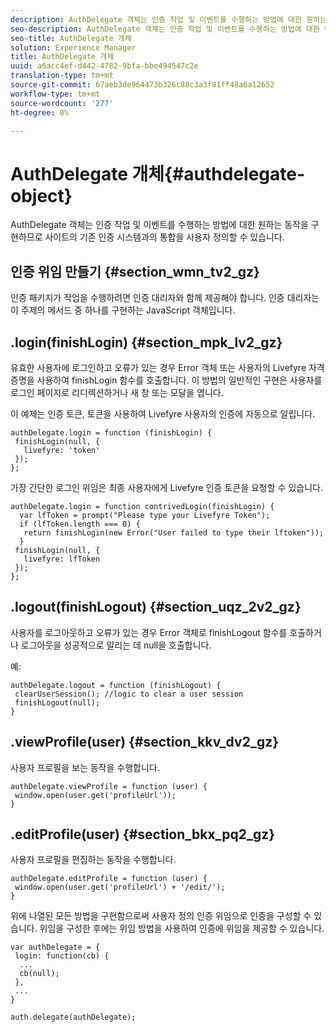 ```yaml
---
description: AuthDelegate 객체는 인증 작업 및 이벤트를 수행하는 방법에 대한 원하는 동작을 구현하므로 사이트의 기존 인증 시스템과의 통합을 사용자 정의할 수 있습니다.
seo-description: AuthDelegate 객체는 인증 작업 및 이벤트를 수행하는 방법에 대한 원하는 동작을 구현하므로 사이트의 기존 인증 시스템과의 통합을 사용자 정의할 수 있습니다.
seo-title: AuthDelegate 개체
solution: Experience Manager
title: AuthDelegate 개체
uuid: a6acc4ef-d442-4782-9bfa-bbe494547c2e
translation-type: tm+mt
source-git-commit: 67aeb3de964473b326c88c3a3f81ff48a6a12652
workflow-type: tm+mt
source-wordcount: '277'
ht-degree: 0%

---
```



# AuthDelegate 개체{#authdelegate-object}

AuthDelegate 객체는 인증 작업 및 이벤트를 수행하는 방법에 대한 원하는 동작을 구현하므로 사이트의 기존 인증 시스템과의 통합을 사용자 정의할 수 있습니다.

## 인증 위임 만들기 {#section_wmn_tv2_gz}

인증 패키지가 작업을 수행하려면 인증 대리자와 함께 제공해야 합니다. 인증 대리자는 이 주제의 메서드 중 하나를 구현하는 JavaScript 객체입니다.

## .login(finishLogin) {#section_mpk_lv2_gz}

유효한 사용자에 로그인하고 오류가 있는 경우 Error 객체 또는 사용자의 Livefyre 자격 증명을 사용하여 finishLogin 함수를 호출합니다. 이 방법의 일반적인 구현은 사용자를 로그인 페이지로 리디렉션하거나 새 창 또는 모달을 엽니다.

이 예제는 인증 토큰, 토큰을 사용하여 Livefyre 사용자의 인증에 자동으로 알립니다.

```
authDelegate.login = function (finishLogin) { 
 finishLogin(null, { 
   livefyre: 'token' 
 }); 
};
```

가장 간단한 로그인 위임은 최종 사용자에게 Livefyre 인증 토큰을 요청할 수 있습니다.

```
authDelegate.login = function contrivedLogin(finishLogin) { 
  var lfToken = prompt("Please type your Livefyre Token");  
  if (lfToken.length === 0) { 
   return finishLogin(new Error("User failed to type their lftoken")); 
  }  
 finishLogin(null, { 
   livefyre: lfToken 
 }); 
};
```

## .logout(finishLogout) {#section_uqz_2v2_gz}

사용자를 로그아웃하고 오류가 있는 경우 Error 객체로 finishLogout 함수를 호출하거나 로그아웃을 성공적으로 알리는 데 null을 호출합니다.

예:

```
authDelegate.logout = function (finishLogout) { 
 clearUserSession(); //logic to clear a user session  
 finishLogout(null); 
}
```

## .viewProfile(user) {#section_kkv_dv2_gz}

사용자 프로필을 보는 동작을 수행합니다.

```
authDelegate.viewProfile = function (user) { 
 window.open(user.get('profileUrl')); 
}
```

## .editProfile(user) {#section_bkx_pq2_gz}

사용자 프로필을 편집하는 동작을 수행합니다.

```
authDelegate.editProfile = function (user) { 
 window.open(user.get('profileUrl') + '/edit/'); 
}
```

위에 나열된 모든 방법을 구현함으로써 사용자 정의 인증 위임으로 인증을 구성할 수 있습니다. 위임을 구성한 후에는 위임 방법을 사용하여 인증에 위임을 제공할 수 있습니다.

```
var authDelegate = { 
 login: function(cb) { 
  ... 
  cb(null); 
 }, 
 ... 
} 
  
auth.delegate(authDelegate);
```

